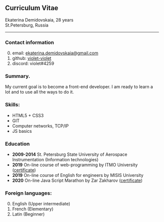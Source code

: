 ## Curriculum Vitae

Ekaterina Demidovskaia, 28 years    
St.Petersburg, Russia

***

### Contact information
0. email: ekaterina.demidovskaia@gmail.com
0. github: [violet-violet](https://github.com/violet-violet/)
0. discord: violet#4259

### Summary.
My current goal is to become a front-end developer. I am ready to learn a lot and to use all the ways to do it. 

### Skills:
- HTML5 + CSS3
- GIT
- Computer networks, TCP/IP
- JS basics

### Education
* **2009-2014** St. Petersburg State University of Aerospace Instrumentation (Information technologies)   
* **2019** On-line course of web-programming by ITMO University ([certificate](https://de.ifmo.ru/certificates/63263bce97660891.pdf "certificate"))   
* **2019** On-line course of English for engineers by MISIS University   
* **2020** On-line Java Script Marathon by Zar Zakharov ([certificate](https://yadi.sk/i/rQhc6gYTtDMERg "certificate"))

### Foreign languages:
0. English (Upper intermediate)
0. French (Elementary)
0. Latin (Beginner)